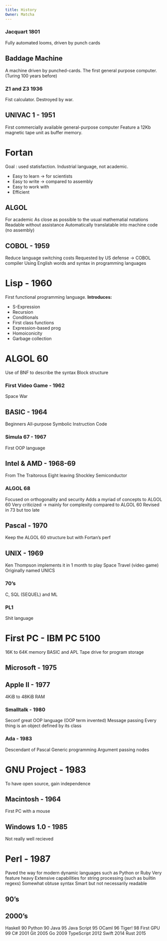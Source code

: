 ```yaml
---
title: History
Owner: Matcha
---
```

### Jacquart 1801
Fully automated looms, driven by punch cards
## Baddage Machine
A machine driven by punched-cards. The first general purpose computer. (Turing 100 years before)
  
### Z1 and Z3 1936
Fist calculator. Destroyed by war.
  
## UNIVAC 1 - 1951
First commercially available general-purpose computer
Feature a 12Kb magnetic tape unit as buffer memory.
  
  
# Fortan
Goal : used statisfaction. Industrial language, not academic.
- Easy to learn → for scientists
- Easy to write → compared to assembly
- Easy to work with
- Efficient
  
## ALGOL
For academic
As close as possible to the usual mathematial notations
Readable without assistance
Automatically translatable into machine code (no assembly)
  
## COBOL - 1959
Reduce language switching costs
Requested by US defense → COBOL compiler
Using English words and syntax in programming languages
  
# Lisp - 1960
First functional programming language.
**Introduces:**
- S-Expression
- Recursion
- Conditionals
- First class functions
- Expression-based prog
- Homoiconicity
- Garbage collection
  
# ALGOL 60
Use of BNF to describe the syntax
Block structure
  
### First Video Game - 1962
Space War
  
## BASIC - 1964
Beginners All-purpose Symbolic Instruction Code
  
  
### Simula 67 - 1967
First OOP language
  
## Intel & AMD - 1968-69
From The Traitorous Eight leaving Shockley Semiconductor
  
### ALGOL 68
Focused on orthogonality and security
Adds a myriad of concepts to ALGOL 60
Very criticized → mainly for complexity compared to ALGOL 60
Revised in 73 but too late
  
  
## Pascal - 1970
Keep the ALGOL 60 structure but with Fortan’s perf
  
  
## UNIX - 1969
Ken Thompson implements it in 1 month to play Space Travel (video game)
Originally named UNICS
  
### 70’s
C, SQL (SEQUEL) and ML
  
### PL1
Shit language
  
# First PC - IBM PC 5100
16K to 64K memory
BASIC and APL
Tape drive for program storage
  
## Microsoft - 1975
## Apple II - 1977
4KiB to 48KiB RAM
  
### Smalltalk - 1980
Seconf great OOP language (OOP term invented)
Message passing
Every thing is an object defined by its class
  
### Ada - 1983
Descendant of Pascal
Generic programming
Argument passing nodes
  
# GNU Project - 1983
To have open source, gain independence
  
## Macintosh - 1964
First PC with a mouse
  
## Windows 1.0 - 1985
Not really well recieved
  
# Perl - 1987
Paved the way for modern dynamic languages such as Python or Ruby
Very feature heavy
Extensive capabilities for string processing (such as builtin regexs)
Somewhat obtuse syntax
Smart but not necessarily readable
  
  
## 90’s
## 2000’s
Haskell 90
Python 90
Java 95
Java Script 95
OCaml 96
Tiger! 98
First GPU 99
C# 2001
Git 2005
Go 2009
TypeScript 2012
Swift 2014
Rust 2015